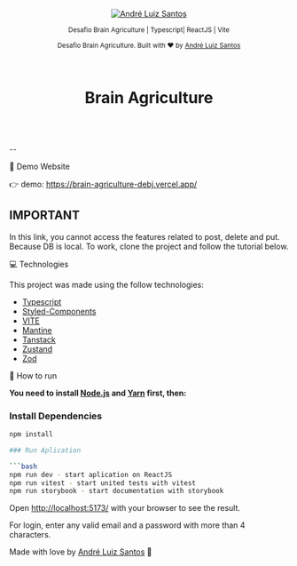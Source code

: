 <p align="center">
   <a href="https://www.linkedin.com/in/andr%C3%A9-luiz-844207102/">
      <img alt="André Luiz Santos" src="https://img.shields.io/badge/LinkedIn-0077B5?style=for-the-badge&logo=linkedin&logoColor=white" />
   </a>

</p>

<div align="center">

<sub> Desafio Brain Agriculture | Typescript| ReactJS | Vite </sub>

</div>

<p align="center">
  <sub>Desafio Brain Agriculture. Built with ❤︎ by
    <a href="https://github.com/DehLuizSantos">André Luiz Santos</a>
  </sub>
</p>

<br />
<div align="center">
  <h1>Brain Agriculture</h1>
</div>

<br />
<br />

--

👀 Demo Website

👉 demo: https://brain-agriculture-debj.vercel.app/

<h2>IMPORTANT</h2>
<p>
  In this link, you cannot access the features related to post, delete and put. Because DB is local.
  To work, clone the project and follow the tutorial below.
</p>

💻  Technologies

This project was made using the follow technologies:

- [Typescript](https://www.typescriptlang.org/)
- [Styled-Components](https://styled-components.com/)
- [VITE](https://vitejs.dev/guide/)
- [Mantine](https://v6.mantine.dev/)
- [Tanstack](https://tanstack.com/)
- [Zustand](https://docs.pmnd.rs/zustand/getting-started/introduction)
- [Zod](https://zod.dev/)

👷 How to run

**You need to install [Node.js](https://nodejs.org/en/download/) and [Yarn](https://yarnpkg.com/) first, then:**

### Install Dependencies

````bash
npm install

### Run Aplication

```bash
npm run dev - start aplication on ReactJS
npm run vitest - start united tests with vitest
npm run storybook - start documentation with storybook

````

Open [http://localhost:5173/](http://localhost:5173/) with your browser to see the result.

For login, enter any valid email and a password with more than 4 characters.
<br>

Made with love by [André Luiz Santos](https://github.com/DehLuizSantos) 🚀